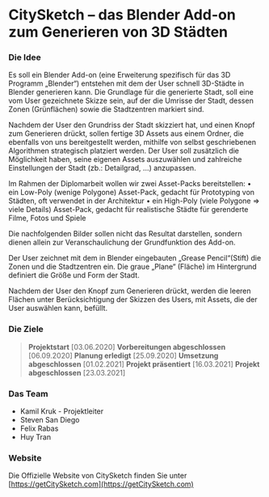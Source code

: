 # CitySketch – das Blender Add-on zum Generieren von 3D Städten



### Die Idee

Es soll ein Blender Add-on (eine Erweiterung spezifisch für das 3D Programm „Blender“) entstehen mit dem der User schnell 3D-Städte in Blender generieren kann. Die Grundlage für die generierte Stadt, soll eine vom User gezeichnete Skizze sein, auf der die Umrisse der Stadt, dessen Zonen (Grünflächen) sowie die Stadtzentren markiert sind.

Nachdem der User den Grundriss der Stadt skizziert hat, und einen Knopf zum Generieren drückt, sollen fertige 3D Assets aus einem Ordner, die ebenfalls von uns bereitgestellt werden, mithilfe von selbst geschriebenen Algorithmen strategisch platziert werden. Der User soll zusätzlich die Möglichkeit haben, seine eigenen Assets auszuwählen und zahlreiche Einstellungen der Stadt (zb.: Detailgrad, …) anzupassen.

Im Rahmen der Diplomarbeit wollen wir zwei Asset-Packs bereitstellen:
•	ein Low-Poly (wenige Polygone) Asset-Pack, gedacht für Prototyping von Städten, oft verwendet in der Architektur
•	ein High-Poly (viele Polygone => viele Details) Asset-Pack, gedacht für realistische Städte für gerenderte Filme, Fotos und Spiele

Die nachfolgenden Bilder sollen nicht das Resultat darstellen, sondern dienen allein zur Veranschaulichung der Grundfunktion des Add-on.


Der User zeichnet mit dem in Blender eingebauten „Grease Pencil“(Stift) die Zonen und die Stadtzentren ein. Die graue „Plane“ (Fläche) im Hintergrund definiert die Größe und Form der Stadt.

Nachdem der User den Knopf zum Generieren drückt, werden die leeren Flächen unter Berücksichtigung der Skizzen des Users, mit Assets, die der User auswählen kann, befüllt.

### Die Ziele 
> __Projektstart__ [03.06.2020]
> __Vorbereitungen abgeschlossen__ [06.09.2020]
> __Planung erledigt__ [25.09.2020]
> __Umsetzung abgeschlossen__ [01.02.2021]
> __Projekt präsentiert__ [16.03.2021]
> __Projekt abgeschlossen__ [23.03.2021]

### Das Team

- Kamil Kruk - Projektleiter
- Steven San Diego
- Felix Rabas
- Huy Tran

### Website
Die Offizielle Website von CitySketch finden Sie unter [https://getCitySketch.com](https://getCitySketch.com)
